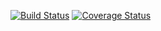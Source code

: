 [![Build Status](https://travis-ci.org/TheSoftwareFactory/DlearnHelsinki.svg?branch=master)](https://travis-ci.org/TheSoftwareFactory/DlearnHelsinki)
[![Coverage Status](https://coveralls.io/repos/github/TheSoftwareFactory/DlearnHelsinki/badge.svg?branch=master)](https://coveralls.io/github/TheSoftwareFactory/DlearnHelsinki?branch=master)
